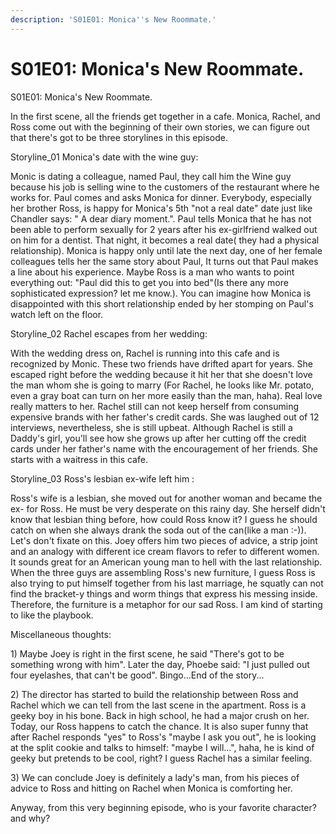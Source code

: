 ```yaml
---
description: 'S01E01: Monica''s New Roommate.'
---
```


# S01E01: Monica's New Roommate.

S01E01: Monica's New Roommate.

In the first scene, all the friends get together in a cafe. Monica, Rachel, and Ross come out with the beginning of their own stories, we can figure out that there's got to be three storylines in this episode.

&#x20;

Storyline\_01 Monica's date with the wine guy:

Monic is dating a colleague, named Paul, they call him the Wine guy because his job is selling wine to the customers of the restaurant where he works for. Paul comes and asks Monica for dinner. Everybody, especially her brother Ross, is happy for Monica's 5th "not a real date" date just like Chandler says: " A dear diary moment.". Paul tells Monica that he has not been able to perform sexually for 2 years after his ex-girlfriend walked out on him for a dentist. That night, it becomes a real date( they had a physical relationship). Monica is happy only until late the next day, one of her female colleagues tells her the same story about Paul, It turns out that Paul makes a line about his experience. Maybe Ross is a man who wants to point everything out: "Paul did this to get you into bed"(Is there any more sophisticated expression? let me know.). You can imagine how Monica is disappointed with this short relationship ended by her stomping on Paul's watch left on the floor.

&#x20;

Storyline\_02 Rachel escapes from her wedding:

With the wedding dress on, Rachel is running into this cafe and is recognized by Monic. These two friends have drifted apart for years. She escaped right before the wedding because it hit her that she doesn't love the man whom she is going to marry (For Rachel, he looks like Mr. potato, even a gray boat can turn on her more easily than the man, haha). Real love really matters to her. Rachel still can not keep herself from consuming expensive brands with her father's credit cards. She was laughed out of 12 interviews, nevertheless, she is still upbeat. Although Rachel is still a Daddy's girl, you'll see how she grows up after her cutting off the credit cards under her father's name with the encouragement of her friends. She starts with a waitress in this cafe.

&#x20;

Storyline\_03 Ross's lesbian ex-wife left him :

Ross's wife is a lesbian, she moved out for another woman and became the ex- for Ross. He must be very desperate on this rainy day. She herself didn't know that lesbian thing before, how could Ross know it? I guess he should catch on when she always drank the soda out of the can(like a man :-)). Let's don't fixate on this. Joey offers him two pieces of advice, a strip joint and an analogy with different ice cream flavors to refer to different women. It sounds great for an American young man to hell with the last relationship. When the three guys are assembling Ross's new furniture, I guess Ross is also trying to put himself together from his last marriage, he squatly can not find the bracket-y things and worm things that express his messing inside. Therefore, the furniture is a metaphor for our sad Ross. I am kind of starting to like the playbook.

&#x20;

Miscellaneous thoughts:

1\) Maybe Joey is right in the first scene, he said "There's got to be something wrong with him". Later the day, Phoebe said: "I just pulled out four eyelashes, that can't be good". Bingo...End of the story...

2\) The director has started to build the relationship between Ross and Rachel which we can tell from the last scene in the apartment. Ross is a geeky boy in his bone. Back in high school, he had a major crush on her. Today, our Ross happens to catch the chance. It is also super funny that after Rachel responds "yes" to Ross's "maybe I ask you out", he is looking at the split cookie and talks to himself: "maybe I will...", haha, he is kind of geeky but pretends to be cool, right? I guess Rachel has a similar feeling.

3\) We can conclude Joey is definitely a lady's man, from his pieces of advice to Ross and hitting on Rachel when Monica is comforting her.



Anyway, from this very beginning episode, who is your favorite character? and why?
